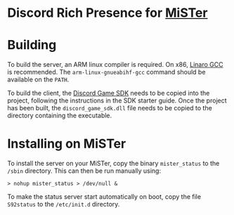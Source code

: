 # Discord Rich Presence for [MiSTer](https://github.com/MiSTer-devel/Main_MiSTer/wiki)

# Building
To build the server, an ARM linux compiler is required. On x86,
[Linaro GCC](https://releases.linaro.org/components/toolchain/binaries/latest-7/arm-linux-gnueabihf/)
is recommended. The `arm-linux-gnueabihf-gcc` command should be available on
the `PATH`.

To build the client, the
[Discord Game SDK](https://discord.com/developers/docs/game-sdk/sdk-starter-guide)
needs to be copied into the project, following the instructions in the SDK
starter guide. Once the project has been built, the `discord_game_sdk.dll` file
needs to be copied to the directory containing the executable.

# Installing on MiSTer
To install the server on your MiSTer, copy the binary `mister_status` to the
`/sbin` directory. This can then be run manually using:

`> nohup mister_status > /dev/null &`

To make the status server start automatically on boot, copy the file `S92status`
to the `/etc/init.d` directory.
